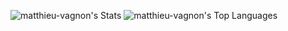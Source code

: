 ![matthieu-vagnon's Stats](https://github-readme-stats.vercel.app/api?username=matthieu-vagnon&theme=graywhite&show_icons=true&hide_border=true&count_private=true)
![matthieu-vagnon's Top Languages](https://github-readme-stats.vercel.app/api/top-langs/?username=matthieu-vagnon&theme=graywhite&show_icons=true&hide_border=true&layout=compact)
